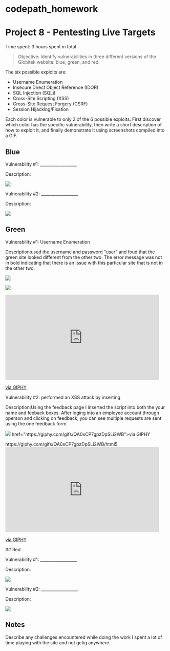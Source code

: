 # codepath_homework
# Project 8 - Pentesting Live Targets

Time spent: 3 hours spent in total

> Objective: Identify vulnerabilities in three different versions of the Globitek website: blue, green, and red.

The six possible exploits are:

* Username Enumeration
* Insecure Direct Object Reference (IDOR)
* SQL Injection (SQLi)
* Cross-Site Scripting (XSS)
* Cross-Site Request Forgery (CSRF)
* Session Hijacking/Fixation

Each color is vulnerable to only 2 of the 6 possible exploits. First discover which color has the specific vulnerability, then write a short description of how to exploit it, and finally demonstrate it using screenshots compiled into a GIF.

## Blue

Vulnerability #1: __________________

Description:

<img src="blue-vuln1.gif">

Vulnerability #2: __________________

Description:

<img src="blue-vuln2.gif">

## Green

Vulnerability #1: Username Enumeration 

Description:used the username and password "user" and foud that the green site looked different from the other two.
The error message was not in bold indicating that there is an issue with this particular site that is not in the other two.

<img src="green-vuln1.gif">

![](https://giphy.com/gifs/QA0xCP7gpzDpSLi2WB/html5)

<iframe src="https://giphy.com/embed/QA0xCP7gpzDpSLi2WB" width="480" height="266" frameBorder="0" class="giphy-embed" allowFullScreen></iframe><p><a href="https://giphy.com/gifs/QA0xCP7gpzDpSLi2WB">via GIPHY</a></p>


Vulnerability #2: performed an XSS attack by inserting <script>('XSS attack');</script>

Description:Using the feedback page I inserted the script <script>('XSS attack');</script> into both the your name and feeback boxes. After loging into an employee account through pperson and clicking on feedback, you can see multiple requests are sent using the one feedback form

<img src="green-vuln2.gif">
href="https://giphy.com/gifs/QA0xCP7gpzDpSLi2WB">via GIPHY</a></p>
https://giphy.com/gifs/QA0xCP7gpzDpSLi2WB/html5
<iframe src="https://giphy.com/embed/QA0xCP7gpzDpSLi2WB" width="480" height="266" frameBorder="0" class="giphy-embed" allowFullScreen></iframe><p><a href="https://giphy.com/gifs/QA0xCP7gpzDpSLi2WB">via GIPHY</a></p>
## Red

Vulnerability #1: __________________

Description:

<img src="red-vuln1.gif">

Vulnerability #2: __________________

Description:

<img src="red-vuln2.gif">


## Notes

Describe any challenges encountered while doing the work
I spent a lot of time playing with the site and not getig anywhere.

